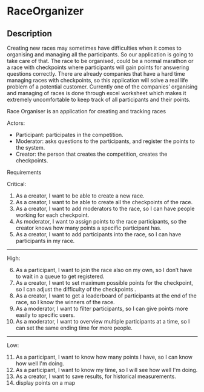 # RaceOrganizer


## Description

Creating new races may sometimes have difficulties when it comes to organising and managing all the participants. So our application is going to take care of that. The race to be organised, could be a normal marathon or a race with checkpoints where participants will gain points for answering questions correctly. There are already companies that have a hard time managing races with checkpoints, so this application will solve a real life problem of a potential customer. Currently one of the companies’ organising and managing of races is done through excel worksheet which makes it extremely uncomfortable to keep track of all participants and their points.

Race Organiser is an application for creating and tracking races

Actors:
* Participant: participates in the competition.
* Moderator: asks questions to the participants, and register the points to the system.
* Creator: the person that creates the competition, creates the checkpoints.


Requirements 

Critical:
1. As a creator, I want to be able to create a new race.
2. As a creator, I want to be able to create all the checkpoints of the race.
3. As a creator, I want to add moderators to the race, so I can have people working for each checkpoint.
4. As moderator, I want to assign points to the race participants, so the creator knows how many points a specific participant has.
5. As a creator, I want to add participants into the race, so I can have participants in my race.
***
High:

6. As a participant, I want to join the race also on my own, so I don’t have to wait in a queue to get registered.
7. As a creator, I want to set maximum possible points for the checkpoint, so I can adjust the difficulty of the checkpoints .
8. As a creator, I want to get a leaderboard of participants at the end of the race, so I know the winners of the race.
9. As a moderator, I want to filter participants, so I can give points more easily to specific users.
10. As a moderator, I want to overview multiple participants at a time, so I can set the same ending time for more people.
***
Low:

11. As a participant, I want to know how many points I have, so I can know how well I'm doing.
12. As a participant, I want to know my time, so I will see how well I'm doing.
13. As a creator, I want to save  results, for historical measurements.
14. display points on a map
